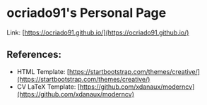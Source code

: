 # ocriado91's Personal Page

Link: [https://ocriado91.github.io/](https://ocriado91.github.io/)

## References:

- HTML Template: [https://startbootstrap.com/themes/creative/](https://startbootstrap.com/themes/creative/)
- CV LaTeX Template: [https://github.com/xdanaux/moderncv](https://github.com/xdanaux/moderncv)
